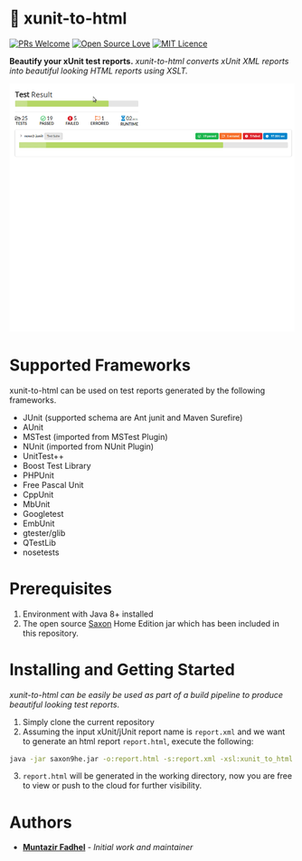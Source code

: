 # :rocket: xunit-to-html
[![PRs Welcome](https://img.shields.io/badge/PRs-welcome-brightgreen.svg?style=flat-square)](http://makeapullrequest.com)
[![Open Source Love](https://badges.frapsoft.com/os/v2/open-source.svg?v=103)](https://github.com/ellerbrock/open-source-badges/)
[![MIT Licence](https://badges.frapsoft.com/os/mit/mit.svg?v=103)](https://opensource.org/licenses/mit-license.php)

**Beautify your xUnit test reports.** *xunit-to-html converts xUnit XML reports into beautiful looking HTML reports using XSLT.*

![usage](/usage.gif)

# Supported Frameworks
xunit-to-html can be used on test reports generated by the following frameworks.
* JUnit (supported schema are Ant junit and Maven Surefire)
* AUnit 
* MSTest (imported from MSTest Plugin)
* NUnit (imported from NUnit Plugin)
* UnitTest++ 
* Boost Test Library
* PHPUnit
* Free Pascal Unit
* CppUnit
* MbUnit
* Googletest
* EmbUnit
* gtester/glib
* QTestLib
* nosetests

# Prerequisites
1. Environment with Java 8+ installed
2. The open source [Saxon](http://saxon.sourceforge.net/) Home Edition jar which has been included in this repository.

# Installing and Getting Started

*xunit-to-html can be easily be used as part of a build pipeline to produce beautiful looking test reports*.

1. Simply clone the current repository
2. Assuming the input xUnit/jUnit report name is `report.xml` and we want to generate an html report `report.html`, execute the following:
```bash
java -jar saxon9he.jar -o:report.html -s:report.xml -xsl:xunit_to_html.xsl
```
3. `report.html` will be generated in the working directory, now you are free to view or push to the cloud for further visibility.

# Authors

- [**Muntazir Fadhel**](https://zir0-93.github.io/) - *Initial work and maintainer* 

